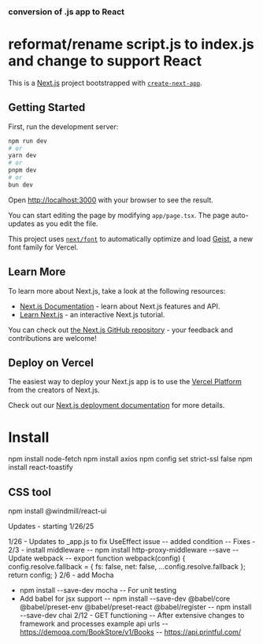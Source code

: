 ### conversion of .js app to React
# reformat/rename script.js to index.js and change to support React



This is a [Next.js](https://nextjs.org) project bootstrapped with [`create-next-app`](https://nextjs.org/docs/app/api-reference/cli/create-next-app).

## Getting Started

First, run the development server:

```bash
npm run dev
# or
yarn dev
# or
pnpm dev
# or
bun dev
```

Open [http://localhost:3000](http://localhost:3000) with your browser to see the result.

You can start editing the page by modifying `app/page.tsx`. The page auto-updates as you edit the file.

This project uses [`next/font`](https://nextjs.org/docs/app/building-your-application/optimizing/fonts) to automatically optimize and load [Geist](https://vercel.com/font), a new font family for Vercel.

## Learn More

To learn more about Next.js, take a look at the following resources:

- [Next.js Documentation](https://nextjs.org/docs) - learn about Next.js features and API.
- [Learn Next.js](https://nextjs.org/learn) - an interactive Next.js tutorial.

You can check out [the Next.js GitHub repository](https://github.com/vercel/next.js) - your feedback and contributions are welcome!

## Deploy on Vercel

The easiest way to deploy your Next.js app is to use the [Vercel Platform](https://vercel.com/new?utm_medium=default-template&filter=next.js&utm_source=create-next-app&utm_campaign=create-next-app-readme) from the creators of Next.js.

Check out our [Next.js deployment documentation](https://nextjs.org/docs/app/building-your-application/deploying) for more details.

# Install
   npm install node-fetch
   npm install axios
   npm config set strict-ssl false
   npm install react-toastify
   ## CSS tool
   npm install @windmill/react-ui

   Updates - starting 1/26/25

   1/26 - Updates to _app.js to fix UseEffect issue
   -- added condition
   -- Fixes - 
   2/3 - install middleware
   -- npm install http-proxy-middleware --save
   -- Update webpack
   -- export function webpack(config) {
    config.resolve.fallback = { fs: false, net: false, ...config.resolve.fallback };
    return config;
}
2/6 - add Mocha
- npm install --save-dev mocha
-- For unit testing
- Add babel for jsx support
-- npm install --save-dev @babel/core @babel/preset-env @babel/preset-react @babel/register
-- npm install --save-dev chai
2/12 - GET functioning
-- After extensive changes to framework and processes
example api urls
-- https://demoqa.com/BookStore/v1/Books
-- https://api.printful.com/